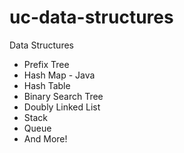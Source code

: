 # uc-data-structures
Data Structures

- Prefix Tree
- Hash Map - Java
- Hash Table
- Binary Search Tree
- Doubly Linked List
- Stack
- Queue
- And More!

